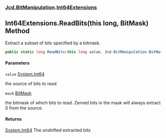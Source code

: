 ### [Jcd.BitManipulation](Jcd.BitManipulation.md 'Jcd.BitManipulation').[Int64Extensions](Jcd.BitManipulation.Int64Extensions.md 'Jcd.BitManipulation.Int64Extensions')

## Int64Extensions.ReadBits(this long, BitMask) Method

Extract a subset of bits specified by a bitmask.

```csharp
public static long ReadBits(this long value, Jcd.BitManipulation.BitMask mask);
```
#### Parameters

<a name='Jcd.BitManipulation.Int64Extensions.ReadBits(thislong,Jcd.BitManipulation.BitMask).value'></a>

`value` [System.Int64](https://docs.microsoft.com/en-us/dotnet/api/System.Int64 'System.Int64')

the source of bits to read

<a name='Jcd.BitManipulation.Int64Extensions.ReadBits(thislong,Jcd.BitManipulation.BitMask).mask'></a>

`mask` [BitMask](Jcd.BitManipulation.BitMask.md 'Jcd.BitManipulation.BitMask')

the bitmask of which bits to read.
Zeroed bits in the mask will always extract 0 from the source.

#### Returns
[System.Int64](https://docs.microsoft.com/en-us/dotnet/api/System.Int64 'System.Int64')
The unshifted extracted bits